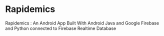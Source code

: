 # Rapidemics
Rapidemics :  An Android App Built With Android Java and Google Firebase and Python connected to Firebase Realtime Database



